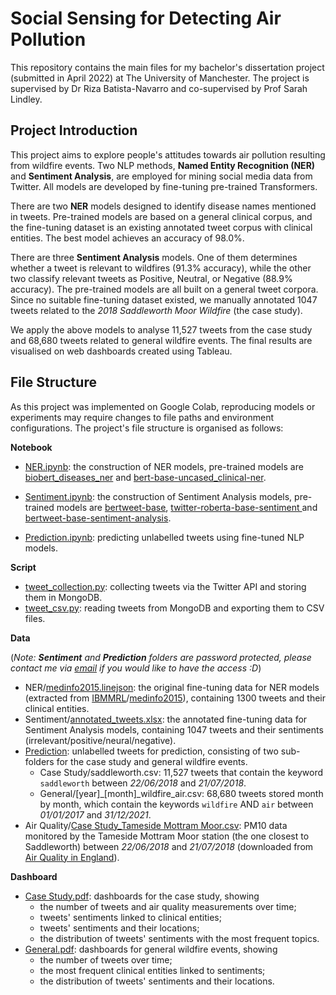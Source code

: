 # Social Sensing for Detecting Air Pollution
This repository contains the main files for my bachelor's dissertation project (submitted in April 2022) at The University of Manchester. The project is supervised by Dr Riza Batista-Navarro and co-supervised by Prof Sarah Lindley.

## Project Introduction
This project aims to explore people's attitudes towards air pollution resulting from wildfire events. Two NLP methods, **Named Entity Recognition (NER)** and **Sentiment Analysis**, are employed for mining social media data from Twitter. All models are developed by fine-tuning pre-trained Transformers.

There are two **NER** models designed to identify disease names mentioned in tweets. Pre-trained models are based on a general clinical corpus, and the fine-tuning dataset is an existing annotated tweet corpus with clinical entities. The best model achieves an accuracy of 98.0%.

There are three **Sentiment Analysis** models. One of them determines whether a tweet is relevant to wildfires (91.3% accuracy), while the other two classify relevant tweets as Positive, Neutral, or Negative (88.9% accuracy). The pre-trained models are all built on a general tweet corpora. Since no suitable fine-tuning dataset existed, we manually annotated 1047 tweets related to the *2018 Saddleworth Moor Wildfire* (the case study).

We apply the above models to analyse 11,527 tweets from the case study and 68,680 tweets related to general wildfire events. The final results are visualised on web dashboards created using Tableau.

## File Structure
As this project was implemented on Google Colab, reproducing models or experiments may require changes to file paths and environment configurations. The project's file structure is organised as follows:

**Notebook**

 - [NER.ipynb](https://github.com/jingxuanchen916/Social-Sensing-for-Detecting-Air-Pollution/blob/main/Notebook/NER.ipynb): the construction of NER models, pre-trained models are [biobert_diseases_ner](https://huggingface.co/alvaroalon2/biobert_diseases_ner) and [bert-base-uncased_clinical-ner](https://huggingface.co/samrawal/bert-base-uncased_clinical-ner).

 - [Sentiment.ipynb](https://github.com/jingxuanchen916/Social-Sensing-for-Detecting-Air-Pollution/blob/main/Notebook/Sentiment.ipynb): the construction of Sentiment Analysis models, pre-trained models are [bertweet-base](https://huggingface.co/vinai/bertweet-base), [twitter-roberta-base-sentiment ](https://huggingface.co/cardiffnlp/twitter-roberta-base-sentiment) and [bertweet-base-sentiment-analysis](https://huggingface.co/finiteautomata/bertweet-base-sentiment-analysis).
 - [Prediction.ipynb](https://github.com/jingxuanchen916/Social-Sensing-for-Detecting-Air-Pollution/blob/main/Notebook/Prediction.ipynb): predicting unlabelled tweets using fine-tuned NLP models.


**Script**

 - [tweet_collection.py](https://github.com/jingxuanchen916/Social-Sensing-for-Detecting-Air-Pollution/blob/main/Script/tweet_collection.py): collecting tweets via the Twitter API and storing them in MongoDB.
 - [tweet_csv.py](https://github.com/jingxuanchen916/Social-Sensing-for-Detecting-Air-Pollution/blob/main/Script/tweet_csv.py): reading tweets from MongoDB and exporting them to CSV files.


**Data**

(*Note: **Sentiment** and **Prediction** folders are password protected, please contact me via [email](jingxuanchen916@gmail.com) if you would like to have the access :D*)

 - NER/[medinfo2015.linejson](https://github.com/IBMMRL/medinfo2015/blob/162f6f1dd4f5f162bea02a62d2cb393f3ac605d4/medinfo2015.linejson): the original fine-tuning data for NER models (extracted from [IBMMRL](https://github.com/IBMMRL)/[medinfo2015](https://github.com/IBMMRL/medinfo2015)), containing 1300 tweets and their clinical entities.
 - Sentiment/[annotated_tweets.xlsx](https://github.com/jingxuanchen916/Social-Sensing-for-Detecting-Air-Pollution/blob/main/Data/Sentiment/annotated_tweets.xlsx): the annotated fine-tuning data for Sentiment Analysis models, containing 1047 tweets and their sentiments (irrelevant/positive/neural/negative).
 - [Prediction](https://github.com/jingxuanchen916/Social-Sensing-for-Detecting-Air-Pollution/blob/main/Data/Prediction.zip): unlabelled tweets for prediction, consisting of two sub-folders for the case study and general wildfire events.
	 - Case Study/saddleworth.csv: 11,527 tweets that contain the keyword ``saddleworth`` between *22/06/2018* and *21/07/2018*.
	 - General/[year]_[month]_wildfire_air.csv: 68,680 tweets stored month by month, which contain the keywords ``wildfire`` AND  ``air`` between *01/01/2017* and *31/12/2021*.
 - Air Quality/[Case Study_Tameside Mottram Moor.csv](https://github.com/jingxuanchen916/Social-Sensing-for-Detecting-Air-Pollution/blob/main/Data/Air%20Quality/Case%20Study_Tameside%20Mottram%20Moor.csv): PM10 data monitored by the Tameside Mottram Moor station (the one closest to Saddleworth) between *22/06/2018* and *21/07/2018* (downloaded from [Air Quality in England](https://www.airqualityengland.co.uk)).



**Dashboard**

 - [Case Study.pdf](https://github.com/jingxuanchen916/Social-Sensing-for-Detecting-Air-Pollution/blob/main/Dashboard/Case%20Study.pdf): dashboards for the case study, showing
	 - the number of tweets and air quality measurements over time;
	 - tweets' sentiments linked to clinical entities;
	 - tweets' sentiments and their locations;
	 - the distribution of tweets' sentiments with the most frequent topics.
 - [General.pdf](https://github.com/jingxuanchen916/Social-Sensing-for-Detecting-Air-Pollution/blob/main/Dashboard/General.pdf): dashboards for general wildfire events, showing
	 - the number of tweets over time;
	 - the most frequent clinical entities linked to sentiments;
	 - the distribution of tweets' sentiments and their locations.
